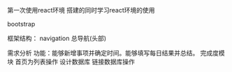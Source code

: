 第一次使用react环境
搭建的同时学习react环境的使用

bootstrap

框架结构：
navigation 总导航(头部)



需求分析
功能：能够新增事项并确定时间。能够填写每日结果并总结。
    完成度模块 首页为列表操作 
    设计数据库 链接数据库操作
    